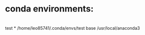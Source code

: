 # conda environments:
#
test                  *  /home/leo85741/.conda/envs/test
base                     /usr/local/anaconda3

